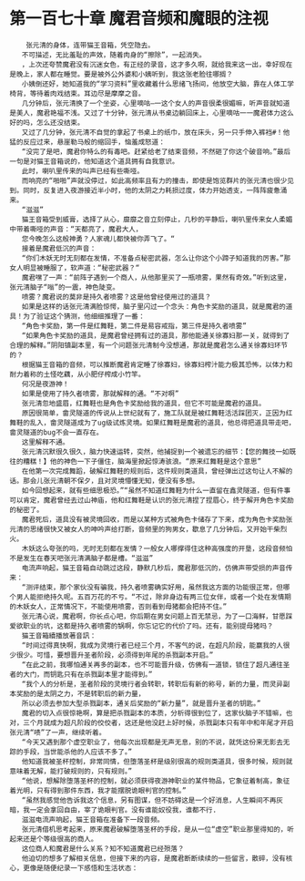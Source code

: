 # 第一百七十章 魔君音频和魔眼的注视
        张元清的身体，连带猫王音箱，凭空隐去。
       不可描述，无比羞耻的声效，随着肉身的“擦除”，一起消失。
       ，上次还夸赞魔君没有沉迷女色，有正经的录音，这才多久啊，就给我来这一出，幸好现在是晚上，家人都在睡觉。要是被外公外婆和小姨听到，我这张老脸往哪搁？
       小姨倒还好，她知道我的“学习资料”里收藏着什么思绪飞扬间，他放空大脑，靠在人体工学椅背，等待着肉戏结束。耳边尽是摩摩之音。
       几分钟后，张元清换了一个坐姿，心里嘀咕—一这个女人的声音很柔很媚嘛，听声音就知道是美人，魔君艳福不浅。又过了十分钟，张元清从书桌边躺回床上，心里嘀咕一一魔君体力这么好的吗，怎么还没结束。
       又过了几分钟，张元清不自觉的拿起了书桌上的纸巾，放在床头，另一只手伸入裤裆#！他猛的反应过来，悬崖勒马般的缩回手，恼羞成怒道：
       “没完了是吧，魔君你特么的有毒吧。赶紧给老了结束音频，不然砸了你这个破音响。”最后一句是对猫王音箱说的，他知道这个道具拥有自我意识。
       此时，喇叭里传来的叫声已经有些嘶哑。
       而响亮的“啪啪”声就没停过，如此高频率且有力的撞击，即使是饱览群片的张元清也很少见到。同时，反复进入夜游接近半小时，他的太阴之力耗损过度，体力开始透支，一阵阵疲惫涌来。
       “滋滋”
       猫王音箱受到威膏，选择了从心，靡靡之音立刻停止，几秒的平静后，喇叭里传来女人柔媚中带着嘶哑的声音：“天都亮了，魔君大人，
       您今晚怎么这般神勇？人家魂儿都快被你弄飞了。“
       接着是魔君低沉的声音：
       “你们木妖无时无刻都在发情，不准备点秘密武器，怎么让你这个小蹄子知道我的厉害。”那女人明显被睡服了，软声道：“秘密武器？“
       魔君嘿了一声：“前阵子遇到一个商人，从他那里买了一瓶喷雾，果然有奇效。”听到这里，张元清脑子“嗡”的一震，神色陡变。
       喷雾？魔君说的莫非是持久者喷雾？这是他曾经使用过的道具？
       如果是这样的话张元清满脸惊愕，脑子里闪过一个念头：角色卡奖励的道具，就是魔君的道具！为了验证这个猜测，他细细推理了一番：
       “角色卡奖励，第一件是红舞鞋，第二件是易容戒指，第三件是持久者喷雾”
       “如果角色卡奖励的道具，是魔君曾经拥有过的道具，那他能通关徐寡妇那一关，就得到了合理的解释。”阴阳镇副本里，有一个问题张元清制今没想通，那就是魔君怎么通关徐寡妇环节的？
       根据猫王音箱的音频，可以推断魔君肯定睡了徐寡妇，徐寡妇榨汁能力极其恐怖，以体力和耐力着称的土怪吃藕，从小肥仔榨成小竹竿。
       何况是夜游神！
       如果是使用了持久者喷雾，那就解释的通。“不对啊”
       张元清忽地盛眉，红舞鞋也是角色卡奖励给我的道具，但它不可能是魔君的道具。
       原因很简单，畲灵隧道的传说从上世纪就有了，施工队就是被红舞鞋活活踩团灭，正因为红舞鞋的乱入，畲灵隧道成为了ug级试炼灵境。如果红舞鞋是魔君的道具，他总得把道具带走吧，畲灵隧道的bug不会一直存在。
       这里解释不通。
       张元清沉默很久很久，脑力快速运转，突然，他捕捉到一个被遗忘的细节：【您的舞技一如既往的糟糕！】他的神色一下子僵住，脑海里掀起惊涛骇浪。“原来红舞鞋是这个意思”
       在他第一次完成舞蹈，破解红舞鞋的规则后，这件规则类道具，曾经弹出过这句让人不解的话。那会儿张元清朝不保夕，且对灵境懵懂无知，便没有多想。
       如今回想起来，就有些细思极恐。”“虽然不知道红舞鞋为什么一直留在鑫灵隧道，但有件事可以肯定，魔君曾经去过山神庙，他和红舞鞋是认识的张元清捏了捏眉心，终于解开角色卡奖励的秘密了。
       魔君死后，道具没有被灵境回收，而是以某种方式被角色卡储存了下来，成为角色卡奖励张元清的思绪很快又被女人的呻吟声给打断，音频里的狗男女，歇息了几分钟后，又开始干柴烈火。
       木妖这么夸张的吗，无时无刻都在发情？一般女人哪撑得住这种高强度的开垦，这段音频怕不是发生在春天吧张元清满脑子都是槽。“滋滋”
       电流声响起，猫王音箱自动跳过这段，静默几秒后，魔君那低沉的，仿佛声带受损的声音传来：
       “测评结束，那个家伙没有骗我，持久者喷雾确实好用，虽然我这方面的功能很正常，但哪个男人能拒绝持久呢。五百万花的不亏。“不过，除非身边有两三位女伴，或者一个处在发情期的木妖女人，正常情况下，不能使用喷雾，否则看到母猪都会把持不住。”
       张元清心说，魔君啊，你长点心吧，你后期在男女问题上百无禁忌，为了一口海鲜，甘愿踩爱欲职业的坑，这都是持久者喷雾的锅啊，你忘记它的代价了吗。还有，能别提母猪吗？
       猫王音箱續播放著音訊：
       “时间过得真快啊，我成为灵境行者已经三个月，不客气的说，在超凡阶段，能赢我的人很少很少。可惜，要想晋升圣者阶段，必须得到年尾的杀戮副本开启。”
       “在此之前，我哪怕通关再多的副本，也不可能晋升级，仿佛有一道锁，锁住了超凡通往圣者的大门，而钥匙只有在杀戮副本里才能得到。”
       “我个人的分析是，圣者阶段的灵境行者会转职，转职后有新的称号，新的力量，而灵异副本奖励的是太阴之力，不是转职后的新力量，
       所以必须去参加大型杀戮副本，通关后奖励的“新力量”，就是晋升圣者的钥匙。”
       魔君的切入点很惊艳啊，算是把杀戮副本的本质，分析得很到位了，这家伙脑子不错嘛，也对，三个月就成为超凡阶段的佼佼者，这还是他没赶上好时候，杀戮副本只有年中和年尾才开启张元清“啧”了一声，继续听着。
       “今天又遇到那个虚空职业了，他每次出现都是无声无息，别的不说，就凭这份来无影去无踪的手段，当世能杀他的人应该不多了。”
       他知道我被圣杯控制，非常同情，但堕落圣杯是级别很高的规则类道具，很多时候，规则就意味着无解，能打破规则的，只有规则。”
       “他说，想解除堕落圣杯的控制，就必须获得夜游神职业的某件物品，它象征着制高，象征着光明，只有得到那件东西，我才能摆脱诡眼判官的控制。”
       “虽然我感觉他告诉我这个信息，另有图谋，但不妨碍这是一个好消息，人生瞬间不再灰暗，我一定会拿回自由，宰了诡眼判官。没有谁能奴役我，谁都不行.
       滋滋电流声响起，猫王音箱在准备下一段音频。
       张元清借机思考起来，原来魔君破解堕落圣杯的手段，是从一位“虚空”职业那里得知的，听起来还是个等级很高的商人。
       这位商人和魔君是什么关系？知不知道魔君已经殒落？
       他迫切的想多了解相关信息，但接下来的内容，是魔君断断续续的一些留言，散碎，没有核心，更像是随便纪录一下感悟和生活状态：
